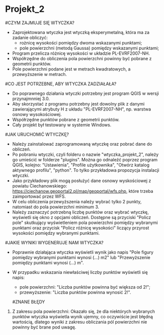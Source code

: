 # Projekt_2

#CZYM ZAJMUJE SIĘ WTYCZKA?
+ Zaprojektowana wtyczka jest wtyczką eksperymetalną, która ma za zadanie obliczyć:
    - rożnicę wysokości pomiędzy dwoma wskazanymi punktami;
    - pole powierzchni (metodą Gaussa) pomiędzy wskazanymi punktami;
+ Program przelicza różnicę wysokości w układzie PL-EVRF2007-NH.
+ Współrzędne do obliczenia pola powierzchni powinny być pobrane z geometrii punktów.
+ Pole powierzchni podane jest w metrach kwadratowych, a przewyższenie w metrach.

#CO JEST POTRZEBNE, ABY WTYCZKA ZADZIAŁAŁA?
+ Do poprawnego działania wtyczki potrzebny jest program QGIS w wersji przynajmnniej 3.0.
+ Aby skorzystać z programu potrzebny jest dowolny plik z danymi zawierającymi atrybuty H z układu "PL-EVRF2007-NH", np. warstwa osnowy wysokościowej.
+ Współrzędne punktów pobrane z geometrii punktów.
+ Cały projekt był testowany w systemie Windows.

#JAK URUCHOMIĆ WTYCZKĘ?
 +  Należy zainstalować zaprogramowaną wtyczkę oraz pobrać dane do obliczeń.
 +  Po pobraniu wtyczki, czyli folderu o nazwie "wtyczka_projekt_2", należy go umieścić w folderze "plugins". Można go odnaleźć poprzez program QGIS, kolejno: "Ustawienia", "Profile użytkownika", "Otwórz katalog aktywnego profilu", "python". To tylko przykładowa propozycja instalacji wtyczki. 
 +  Jako przykładowy plik mogą posłużyć dane osnowy wyskościowej z powiatu Ciechanowskiego: https://ciechanow.geoportal2.pl/map/geoportal/wfs.php, które trzeba zaimportować przez WFS.
 +  W celu obliczenia przewyższenia należy wybrać tylko 2 punkty, natomiast do pola powierzchni minimum 3.
 +  Należy zaznaczyć potrzebną liczbę punktów oraz wybrać wtyczkę, wyświetli się okno z opcjami obliczeń. Dostępne są przyciski "Policz pole" skutkujący wyświetleniem pola powierzchni pomiędzy wybranymi punktami oraz przycisk "Policz różnicę wysokości" liczący przyrost wysokości pomiędzy wybranymi punktami.  

#JAKIE WYNIKI WYGENERUJE NAM WTYCZKA?
 + Poprawnie działająca wtyczka wyświetli wynik jako napis "Pole figury pomiędzy wybranymi punktami wynosi (...) m2" lub "Przewyższenie pomiędzy punktami wynosi (...) m".
+ W przypadku wskazania niewłaściwej liczby punktów wyświetli się napis:
    - pole powierzchni: "Liczba punktów powinna być większa od 2!";
    - przewyższenie: "Liczba punktów powinna wynosić 2!".
  
  #ZNANE BŁĘDY
1) Z zakresu pola powierzchni: Okazało się, że dla niektórych wybranych punktów wtyczka wyświetla wynik ujemny, co oczywiście jest błędną wartością, dlatego wyniki z zakresu obliczania pól powierzchni nie powinny być brane pod uwagę.
  
